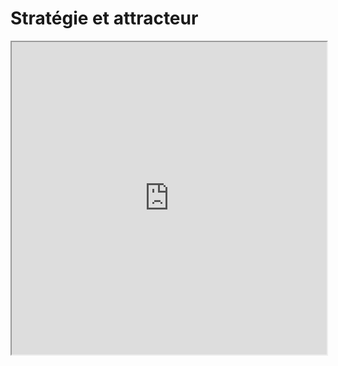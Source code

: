 # Stratégie et attracteur
<iframe src=https://mozilla.github.io/pdf.js/web/viewer.html?file=https://raw.githubusercontent.com/fortierq/cours/main/jeux/deux_joueurs/jeux_deux_joueurs.pdf#zoom=page-fit&pagemode=none height=500 width=100% allowfullscreen></iframe>